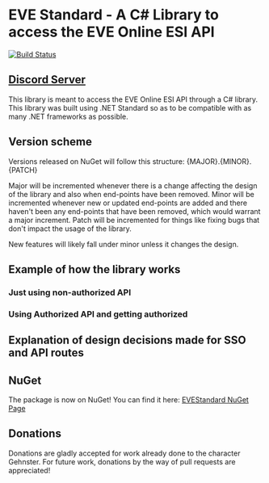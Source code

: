 # EVE Standard - A C# Library to access the EVE Online ESI API
[![Build Status](https://pointyhatgames.visualstudio.com/_apis/public/build/definitions/0a849367-82ec-47dc-a7ce-23289c57acf9/1/badge)](https://pointyhatgames.visualstudio.com/EVEStandard/_build/index?definitionId={id})

## [Discord Server](https://discord.gg/SVyVze5)

This library is meant to access the EVE Online ESI API through a C# library. This library was built using .NET Standard so as to be compatible with as many .NET frameworks as possible.

## Version scheme
Versions released on NuGet will follow this structure:
{MAJOR}.{MINOR}.{PATCH}

Major will be incremented whenever there is a change affecting the design of the library and also when end-points have been removed.
Minor will be incremented whenever new or updated end-points are added and there haven't been any end-points that have been removed, which would warrant a major increment.
Patch will be incremented for things like fixing bugs that don't impact the usage of the library.

New features will likely fall under minor unless it changes the design.

## Example of how the library works
### Just using non-authorized API
### Using Authorized API and getting authorized
## Explanation of design decisions made for SSO and API routes
## NuGet
The package is now on NuGet! You can find it here: [EVEStandard NuGet Page](https://www.nuget.org/packages/PointyHatGames.EVEStandard)
## Donations
Donations are gladly accepted for work already done to the character Gehnster. For future work, donations by the way of pull requests are appreciated!
